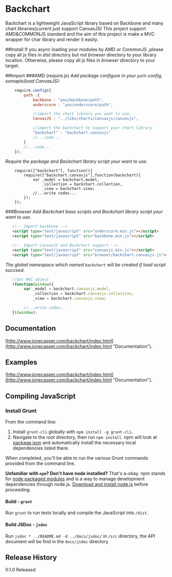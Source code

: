 Backchart
======

Backchart is a lightweight JavaScript library based on Backbone and many chart libraries(current just support CanvasJS)
This project support AMD&COMMONJS standard and the aim of this project is make a MVC wrapper for char library and render it easily.

##Install
If you async loading your modules by AMD or CommonJS ,please copy all js files in *dist* directory but not *browser* directory to your library location.
Otherwise, please copy all js files in *browser* directory to your target.

##Import
###AMD (require.js)
*Add package configure in your `path` config, exmaple(load CanvasJS):*
```javascript
	require.config({
		path :{
			backbone : "you/backbone/path",
        	underscore : "you/underscore/path",

			//import the chart library you want to use.
        	CanvasJS : "../libs/charts/canvasjs/canvasjs",

			//import the backchart to support your chart library
			"backchart" : "backchart.canvasjs"
		  	//...code...
		}
		//...code...
	});
```
*Require the package and Backchart library script your want to use.*
```javascript:
	require(["backchart"], function(){
        require(["backchart.canvasjs"],function(backchart){
			var _model = backchart.model,
				_collection = backchart.collection,
				_view = backchart.view;
			//...write codes...
		});
	});
```

###Browser
*Add Backchart base scripts and Backchart library script your want to use.*
```html
   <!-- Import backbone -->
   <script type="text/javascript" src="underscore.min.js"></script>
   <script type="text/javascript" src="backbone.min.js"></script>

   <!-- Import CanvasJS and Backchart support -->
   <script type="text/javascript" src="canvasjs.min.js"></script>
   <script type="text/javascript" src="browser/backchart.canvasjs.js"></script>
```
*The global namespace which named `backchart` will be created if load script succeed.*
```javascript
   //Get MVC object
   (function(window){
		var _model = backchart.canvasjs.model,
			_collection = backchart.canvasjs.collection,
			_view = backchart.canvasjs.view;

		//...write codes...
   })(window);
```
## Documentation
[http://www.jonecasper.com/backchart/index.html](http://www.jonecasper.com/backchart/index.html "Documentation").

## Examples
[http://www.jonecasper.com/backchart/index.html](http://www.jonecasper.com/backchart/index.html "Documentation").

## Compiling JavaScript
### Install Grunt
From the command line:

1. Install `grunt-cli` globally with `npm install -g grunt-cli`.
2. Navigate to the root directory, then run `npm install`. npm will look at [package.json](https://github.com/todc/todc-bootstrap/blob/master/package.json) and automatically install the necessary local dependencies listed there.

When completed, you'll be able to run the various Grunt commands provided from the command line.

**Unfamiliar with `npm`? Don't have node installed?** That's a-okay. npm stands for [node packaged modules](http://npmjs.org/) and is a way to manage development dependencies through node.js. [Download and install node.js](http://nodejs.org/download/) before proceeding.

#### Build - `grunt`
Run `grunt` to run tests locally and compile the JavaScript into `/dist`.

#### Build JSDoc - `jsdoc`
Run `jsdoc * ../README.md -d ../docs/jsdoc/` in `/src` directory, the API document will be find in the `docs/jsdoc` directory

## Release History
0.1.0 Released
